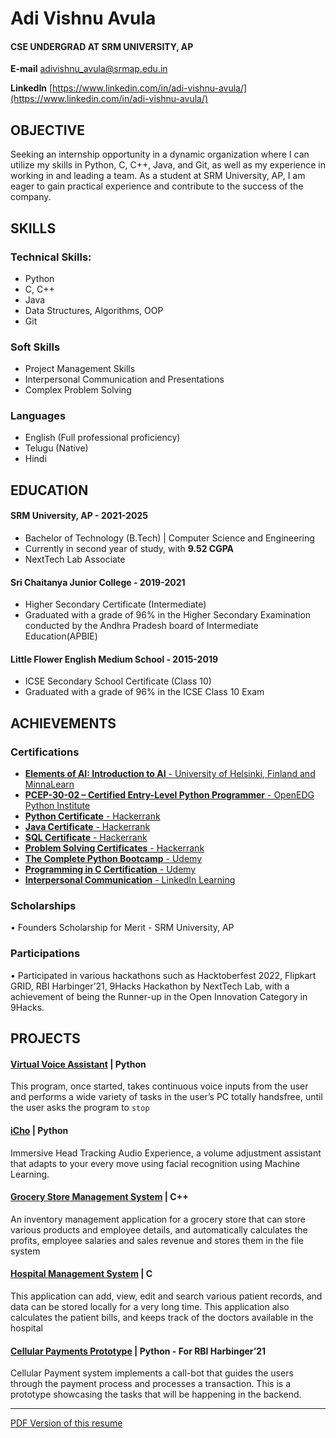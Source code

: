# Adi Vishnu Avula
#### CSE UNDERGRAD AT SRM UNIVERSITY, AP 

**E-mail** [adivishnu_avula@srmap.edu.in](mailto:adivishnu_avula@srmap.edu.in)

**LinkedIn** [https://www.linkedin.com/in/adi-vishnu-avula/](https://www.linkedin.com/in/adi-vishnu-avula/)

## OBJECTIVE
Seeking an internship opportunity in a dynamic organization where I can utilize my skills in Python, C, C++, Java, and Git, as well as my experience in working in and leading a team. As a student at SRM University, AP, I am eager to gain practical experience and contribute to the success of the company.

## SKILLS
### Technical Skills:
- Python
- C, C++
- Java
- Data Structures, Algorithms, OOP
- Git

### Soft Skills 
- Project Management Skills
- Interpersonal Communication and Presentations
- Complex Problem Solving

### Languages 
- English (Full professional proficiency)
- Telugu (Native)
- Hindi

## EDUCATION

#### SRM University, AP  - 2021-2025
- Bachelor of Technology (B.Tech) | Computer Science and Engineering
- Currently in second year of study, with **9.52 CGPA**
- NextTech Lab Associate

#### Sri Chaitanya Junior College - 2019-2021
- Higher Secondary Certificate (Intermediate)
- Graduated with a grade of 96% in the Higher Secondary Examination conducted by the Andhra Pradesh board of Intermediate Education(APBIE)


#### Little Flower English Medium School  - 2015-2019
- ICSE Secondary School Certificate (Class 10)
- Graduated with a grade of 96% in the ICSE Class 10 Exam

## ACHIEVEMENTS
### Certifications 
- [**Elements of AI: Introduction to AI** - University of Helsinki, Finland and MinnaLearn](https://certificates.mooc.fi/validate/ue79nyk2jnh)
- [**PCEP-30-02 – Certified Entry-Level Python Programmer** - OpenEDG Python Institute](https://verify.openedg.org/?id=eX2N.0UOP.CyXV)
- [**Python Certificate** - Hackerrank](https://www.hackerrank.com/certificates/fb9a530c2733)
- [**Java Certificate** - Hackerrank](https://www.hackerrank.com/certificates/08426009f566)
- [**SQL Certificate** - Hackerrank](https://www.hackerrank.com/certificates/043425698404)
- [**Problem Solving Certificates** - Hackerrank](https://www.hackerrank.com/certificates/c61940e7552d)
- [**The Complete Python Bootcamp** - Udemy](https://www.udemy.com/certificate/UC-5a3b3d3d-0cf2-4a5a-8ebd-5956d0f5ea67/)
- [**Programming in C Certification** - Udemy](https://www.udemy.com/certificate/UC-0e344dcb-cc70-42bc-9a4a-a056c56b8bf8/)
- [**Interpersonal Communication** - LinkedIn Learning](https://www.linkedin.com/learning/certificates/ee14f78948ccf08ee73d7675c5c500eef0d98cb037044319e1e152c87c1ecd5d?lipi=urn%3Ali%3Apage%3Ad_flagship3_profile_view_base_certifications_details%3B4TPP4jvASKKYuiNL9d%2BS9Q%3D%3D)

### Scholarships 
• Founders Scholarship for Merit - SRM University, AP

### Participations 
• Participated in various hackathons such as Hacktoberfest 2022, Flipkart GRID, RBI Harbinger’21, 9Hacks Hackathon by NextTech Lab, with a achievement of being the Runner-up in the Open Innovation Category in 9Hacks.

## PROJECTS
#### [**Virtual Voice Assistant**](https://github.com/adivishnu-a/Voice-Assistant) | Python
This program, once started, takes continuous voice inputs from the user and performs a wide variety of tasks in the user’s PC totally handsfree, until the user asks the program to `stop`

#### [**iCho**](https://github.com/adivishnu-a/icho) | Python
Immersive Head Tracking Audio Experience, a volume adjustment assistant that adapts to your every move using facial recognition using Machine Learning.

#### [**Grocery Store Management System**](https://github.com/adivishnu-a/Grocery-Store-Management-System) | C++
An inventory management application for a grocery store that can store various products and employee details, and automatically calculates the profits, employee salaries and sales revenue and stores them in the file system

#### [**Hospital Management System**](https://github.com/adivishnu-a/Hospital-Management-System) | C
This application can add, view, edit and search various patient records, and data can be stored locally for a very long time. This application also calculates the patient bills, and keeps track of the doctors available in the hospital

#### [**Cellular Payments Prototype**](https://github.com/adivishnu-a/HaRBInger21) | Python - For RBI Harbinger’21
Cellular Payment system implements a call-bot that guides the users through the payment process and processes a transaction. This is a prototype showcasing the tasks that will be happening in the backend.

---

[PDF Version of this resume](https://github.com/adivishnu-a/git-cv/files/11008311/Adi_Vishnu_Avula___Resume.pdf)
